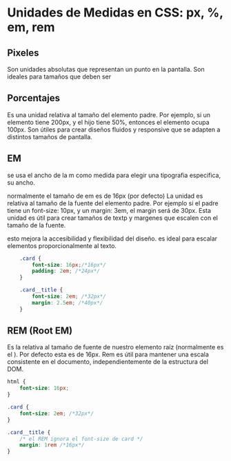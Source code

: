 # Unidades de Medidas en CSS: px, %, em, rem

## Pixeles
Son unidades absolutas que representan un punto en la pantalla. Son ideales para tamaños que deben ser 


## Porcentajes
Es una unidad relativa al tamaño del elemento padre. Por ejemplo, si un elemento tiene 200px, y el hijo tiene 50%, entonces el elemento ocupa 100px.
Son útiles para crear diseños fluidos y responsive que se adapten a distintos tamaños de pantalla. 

## EM
se usa el ancho de la m como medida para elegir una tipografia especifica, su ancho.

normalmente el tamaño de em es de 16px (por defecto)
La unidad es relativa al tamaño de la fuente del elemento padre. Por ejemplo si el padre tiene un font-size: 10px, y un margin: 3em, el margin será de 30px. 
Esta unidad es útil para crear tamaños de textp y margenes que escalen con el tamaño de la fuente. 

esto mejora la accesibilidad y flexibilidad del diseño. es ideal para escalar elementos proporcionalmente al texto. 

```css
    .card {
        font-size: 16px;/*16px*/
        padding: 2em; /*24px*/
    }

    .card__title {
        font-size: 2em; /*32px*/
        margin: 2.5em; /*40px*/
    }
```




<!-- tanto EM como REM, se basan en el tamaño de la fuente (tipografia)
pero EM se basa en el tamaño de la fuente de padre y REM se basa en el tamaño de la fuente del html entero -->



## REM (Root EM)
Es la relativa al tamaño de fuente de nuestro elemento raíz (normalmente es el <html>). Por defecto esta es de 16px. Rem es útil para mantener una escala consistente en el documento, independientemente de la estructura del DOM. 



```css 
html {
    font-size: 16px;
}

.card {
    font-size: 2em; /*32px*/
}

.card__title {
    /* el REM ignora el font-size de card */
    margin: 1rem /*16px*/
}
```

